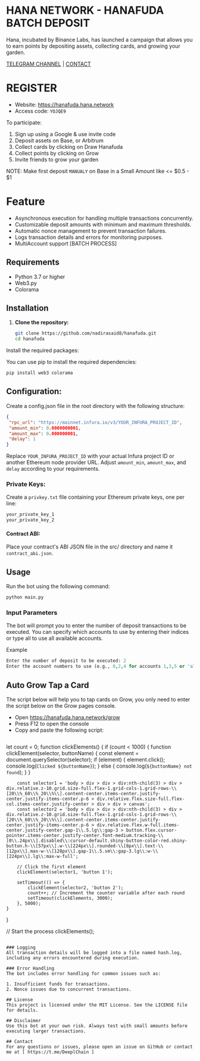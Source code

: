 # HANA NETWORK - HANAFUDA BATCH DEPOSIT

Hana, incubated by Binance Labs, has launched a campaign that allows you to earn points by depositing assets, collecting cards, and growing your garden.

[TELEGRAM CHANNEL](https://t.me/Deeplchain) | [CONTACT](https://t.me/imspecials)

# REGISTER
- Website: https://hanafuda.hana.network
- Access code: `YOJQE9`

To participate:
1. Sign up using a Google & use invite code
2. Deposit assets on Base, or Arbitrum
3. Collect cards by clicking on Draw Hanafuda
4. Collect points by clicking on Grow
5. Invite friends to grow your garden

NOTE: Make first deposit `MANUALY` on Base in a Small Amount like <= $0.5 - $1

# Feature
 - Asynchronous execution for handling multiple transactions concurrently.
 - Customizable deposit amounts with minimum and maximum thresholds.
 - Automatic nonce management to prevent transaction failures.
 - Logs transaction details and errors for monitoring purposes.
 - MultiAccount support [BATCH PROCESS] 

## Requirements

- Python 3.7 or higher
- Web3.py
- Colorama

## Installation

1. **Clone the repository:**

   ```bash
   git clone https://github.com/nadirasaid8/hanafuda.git
   cd hanafuda
   ```
   
Install the required packages:

You can use pip to install the required dependencies:

   ```bash
pip install web3 colorama
   ```
## Configuration:

Create a config.json file in the root directory with the following structure:

   ```json
{
    "rpc_url": "https://mainnet.infura.io/v3/YOUR_INFURA_PROJECT_ID",
    "amount_min": 0.0000000001,
    "amount_max": 0.000000001,
    "delay": 1
}
   ```

Replace `YOUR_INFURA_PROJECT_ID` with your actual Infura project ID or another Ethereum node provider URL.
Adjust `amount_min`, `amount_max`, and `delay` according to your requirements.

### Private Keys:
Create a `privkey.txt` file containing your Ethereum private keys, one per line:

   ```txt
your_private_key_1
your_private_key_2
   ```

#### Contract ABI:

Place your contract's ABI JSON file in the src/ directory and name it `contract_abi.json`.

## Usage
Run the bot using the following command:

   ```bash
python main.py
   ```

### Input Parameters
The bot will prompt you to enter the number of deposit transactions to be executed.
You can specify which accounts to use by entering their indices or type all to use all available accounts.

Example
   ```python
Enter the number of deposit to be executed: 2
Enter the account numbers to use (e.g., 0,2,4 for accounts 1,3,5 or 'all' for all accounts): all
   ```

## Auto Grow Tap a Card
The script below will help you to tap cards on Grow, you only need to enter the script below on the Grow pages console.

- Open https://hanafuda.hana.network/grow
- Press F12 to open the console
- Copy and paste the following script:
   ```javascript
let count = 0;
function clickElements() {
    if (count < 1000) {
        function clickElement(selector, buttonName) {
            const element = document.querySelector(selector);
            if (element) {
                element.click();
                console.log(`Clicked ${buttonName}`);
            } else {
                console.log(`${buttonName} not found`);
            }
        }

        const selector1 = 'body > div > div > div:nth-child(3) > div > div.relative.z-10.grid.size-full.flex-1.grid-cols-1.grid-rows-\\[20\\%_60\\%_20\\%\\].content-center.items-center.justify-center.justify-items-center.p-6 > div.relative.flex.size-full.flex-col.items-center.justify-center > div > div > canvas';
        const selector2 = 'body > div > div > div:nth-child(3) > div > div.relative.z-10.grid.size-full.flex-1.grid-cols-1.grid-rows-\\[20\\%_60\\%_20\\%\\].content-center.items-center.justify-center.justify-items-center.p-6 > div.relative.flex.w-full.items-center.justify-center.gap-1\\.5.lg\\:gap-3 > button.flex.cursor-pointer.items-center.justify-center.font-medium.tracking-\\[0\\.24px\\].disabled\\:cursor-default.shiny-button-color-red.shiny-button.h-\\[57px\\].w-\\[224px\\].rounded-\\[8px\\].text-\\[12px\\].max-w-\\[128px\\].gap-1\\.5.sm\\:gap-3.lg\\:w-\\[224px\\].lg\\:max-w-full';

        // Click the first element
        clickElement(selector1, 'button 1');

        setTimeout(() => {
            clickElement(selector2, 'button 2');
            count++; // Increment the counter variable after each round
            setTimeout(clickElements, 3000);
        }, 5000);
    }
}

// Start the process
clickElements();
   ```

### Logging
All transaction details will be logged into a file named hash.log, including any errors encountered during execution.

### Error Handling
The bot includes error handling for common issues such as:

1. Insufficient funds for transactions.
2. Nonce issues due to concurrent transactions.

## License
This project is licensed under the MIT License. See the LICENSE file for details.

## Disclaimer
Use this bot at your own risk. Always test with small amounts before executing larger transactions.

## Contact
For any questions or issues, please open an issue on GitHub or contact me at [ https://t.me/DeeplChain ]
